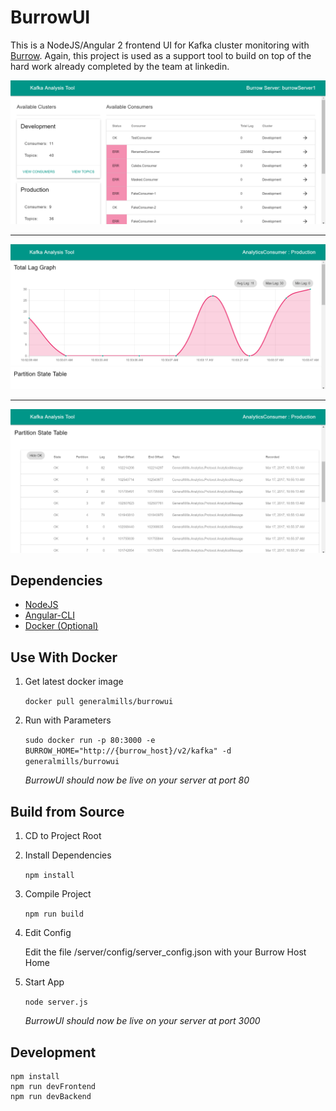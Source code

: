 # BurrowUI
This is a NodeJS/Angular 2 frontend UI for Kafka cluster monitoring with [Burrow](https://github.com/linkedin/Burrow "Burrow's GitHub").
Again, this project is used as a support tool to build on top of the hard work already completed by the team at linkedin.

![homepage](https://github.com/GeneralMills/BurrowUI/blob/master/screenshots/burrowHome.PNG)

---

![graph](https://github.com/GeneralMills/BurrowUI/blob/master/screenshots/graph.PNG)

---

![partitions](https://github.com/GeneralMills/BurrowUI/blob/master/screenshots/partition.PNG)

## Dependencies
* [NodeJS](https://nodejs.org "Node's Homepage")
* [Angular-CLI](https://cli.angular.io "Angular CLI's Homepage")
* [Docker (Optional)](https://www.docker.com "Docker's Homepage")

## Use With Docker
1. Get latest docker image

   `docker pull generalmills/burrowui`
2. Run with Parameters
   
   `sudo docker run -p 80:3000 -e BURROW_HOME="http://{burrow_host}/v2/kafka" -d generalmills/burrowui`
   
   *BurrowUI should now be live on your server at port 80*
   
## Build from Source
1. CD to Project Root
2. Install Dependencies

   `npm install`
2. Compile Project

   `npm run build`
3. Edit Config

   Edit the file /server/config/server_config.json with your Burrow Host Home
4. Start App

   `node server.js`
   
   *BurrowUI should now be live on your server at port 3000*

## Development

```
npm install
npm run devFrontend
npm run devBackend
```

